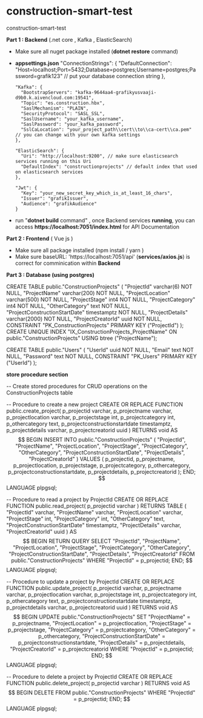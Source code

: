 # construction-smart-test
construction-smart-test

**Part 1 : Backend** (.net core , Kafka , ElasticSearch)

- Make sure all nuget package installed (**dotnet restore** command)

- **appsettings.json**
    "ConnectionStrings": {
        "DefaultConnection": "Host=localhost;Port=5432;Database=postgres;Username=postgres;Password=grafik123" // put your database connection string
      },
  
      "Kafka": {
        "BootstrapServers": "kafka-9644aa4-grafikyusvaaji-d9b0.k.aivencloud.com:19541",
        "Topic": "es.construction.hbx",
        "SaslMechanism": "PLAIN",
        "SecurityProtocol": "SASL_SSL", 
        "SaslUsername": "your_kafka_username",
        "SaslPassword": "your_kafka_password",
        "SslCaLocation": "your_project_path\\cert\\to\\ca-cert\\ca.pem"  // you can change with your own kafka settings
      },
  
      "ElasticSearch": {
        "Uri": "http://localhost:9200", // make sure elasticsearch services running on this Uri
        "DefaultIndex": "constructionprojects" // default index that used on elasticsearch services
      },
  
      "Jwt": {
        "Key": "your_new_secret_key_which_is_at_least_16_chars",
        "Issuer": "grafikIssuer",
        "Audience": "grafikAudience"
      }
- run "**dotnet build** command" , once Backend services **running**, you can access **https://localhost:7051/index.html** for API Documentation

**Part 2 : Frontend** ( Vue js ) 
- Make sure all package installed (npm install / yarn )
- Make sure 
  baseURL: 'https://localhost:7051/api' (**services/axios.js**) is correct for comminication within **Backend**

**Part 3 : Database (using postgres)**

CREATE TABLE public."ConstructionProjects" (
	"ProjectId" varchar(6) NOT NULL,
	"ProjectName" varchar(200) NOT NULL,
	"ProjectLocation" varchar(500) NOT NULL,
	"ProjectStage" int4 NOT NULL,
	"ProjectCategory" int4 NOT NULL,
	"OtherCategory" text NOT NULL,
	"ProjectConstructionStartDate" timestamptz NOT NULL,
	"ProjectDetails" varchar(2000) NOT NULL,
	"ProjectCreatorId" uuid NOT NULL,
	CONSTRAINT "PK_ConstructionProjects" PRIMARY KEY ("ProjectId")
);
CREATE UNIQUE INDEX "IX_ConstructionProjects_ProjectName" ON public."ConstructionProjects" USING btree ("ProjectName");

CREATE TABLE public."Users" (
	"UserId" uuid NOT NULL,
	"Email" text NOT NULL,
	"Password" text NOT NULL,
	CONSTRAINT "PK_Users" PRIMARY KEY ("UserId")
);


**store procedure section**
    
-- Create stored procedures for CRUD operations on the ConstructionProjects table

-- Procedure to create a new project
CREATE OR REPLACE FUNCTION public.create_project(
    p_projectid varchar,
    p_projectname varchar,
    p_projectlocation varchar,
    p_projectstage int,
    p_projectcategory int,
    p_othercategory text,
    p_projectconstructionstartdate timestamptz,
    p_projectdetails varchar,
    p_projectcreatorid uuid
)
RETURNS void AS $$
BEGIN
    INSERT INTO public."ConstructionProjects" (
        "ProjectId", "ProjectName", "ProjectLocation", "ProjectStage", "ProjectCategory", "OtherCategory", "ProjectConstructionStartDate", "ProjectDetails", "ProjectCreatorId"
    ) VALUES (
        p_projectid, p_projectname, p_projectlocation, p_projectstage, p_projectcategory, p_othercategory, p_projectconstructionstartdate, p_projectdetails, p_projectcreatorid
    );
END;
$$ LANGUAGE plpgsql;

-- Procedure to read a project by ProjectId
CREATE OR REPLACE FUNCTION public.read_project(
    p_projectid varchar
)
RETURNS TABLE (
    "ProjectId" varchar,
    "ProjectName" varchar,
    "ProjectLocation" varchar,
    "ProjectStage" int,
    "ProjectCategory" int,
    "OtherCategory" text,
    "ProjectConstructionStartDate" timestamptz,
    "ProjectDetails" varchar,
    "ProjectCreatorId" uuid
) AS $$
BEGIN
    RETURN QUERY
    SELECT
        "ProjectId", "ProjectName", "ProjectLocation", "ProjectStage", "ProjectCategory", "OtherCategory", "ProjectConstructionStartDate", "ProjectDetails", "ProjectCreatorId"
    FROM public."ConstructionProjects"
    WHERE "ProjectId" = p_projectid;
END;
$$ LANGUAGE plpgsql;

-- Procedure to update a project by ProjectId
CREATE OR REPLACE FUNCTION public.update_project(
    p_projectid varchar,
    p_projectname varchar,
    p_projectlocation varchar,
    p_projectstage int,
    p_projectcategory int,
    p_othercategory text,
    p_projectconstructionstartdate timestamptz,
    p_projectdetails varchar,
    p_projectcreatorid uuid
)
RETURNS void AS $$
BEGIN
    UPDATE public."ConstructionProjects"
    SET
        "ProjectName" = p_projectname,
        "ProjectLocation" = p_projectlocation,
        "ProjectStage" = p_projectstage,
        "ProjectCategory" = p_projectcategory,
        "OtherCategory" = p_othercategory,
        "ProjectConstructionStartDate" = p_projectconstructionstartdate,
        "ProjectDetails" = p_projectdetails,
        "ProjectCreatorId" = p_projectcreatorid
    WHERE "ProjectId" = p_projectid;
END;
$$ LANGUAGE plpgsql;

-- Procedure to delete a project by ProjectId
CREATE OR REPLACE FUNCTION public.delete_project(
    p_projectid varchar
)
RETURNS void AS $$
BEGIN
    DELETE FROM public."ConstructionProjects"
    WHERE "ProjectId" = p_projectid;
END;
$$ LANGUAGE plpgsql;
   
